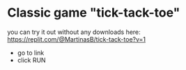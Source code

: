 # Classic game "tick-tack-toe"
you can try it out without any downloads here:  
https://replit.com/@MartinasB/tick-tack-toe?v=1  
- go to link
- click RUN
